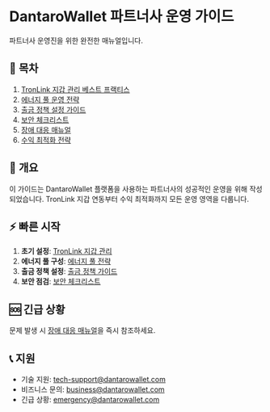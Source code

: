 # DantaroWallet 파트너사 운영 가이드

파트너사 운영진을 위한 완전한 매뉴얼입니다.

## 📖 목차

1. [TronLink 지갑 관리 베스트 프랙티스](01-tronlink-wallet-management.md)
2. [에너지 풀 운영 전략](02-energy-pool-strategy.md)  
3. [출금 정책 설정 가이드](03-withdrawal-policy-guide.md)
4. [보안 체크리스트](04-security-checklist.md)
5. [장애 대응 매뉴얼](05-incident-response.md)
6. [수익 최적화 전략](06-revenue-optimization.md)

## 🎯 개요

이 가이드는 DantaroWallet 플랫폼을 사용하는 파트너사의 성공적인 운영을 위해 작성되었습니다. TronLink 지갑 연동부터 수익 최적화까지 모든 운영 영역을 다룹니다.

## ⚡ 빠른 시작

1. **초기 설정**: [TronLink 지갑 관리](01-tronlink-wallet-management.md#초기-설정)
2. **에너지 풀 구성**: [에너지 풀 전략](02-energy-pool-strategy.md#초기-구성)
3. **출금 정책 설정**: [출금 정책 가이드](03-withdrawal-policy-guide.md#기본-설정)
4. **보안 점검**: [보안 체크리스트](04-security-checklist.md#필수-점검)

## 🆘 긴급 상황

문제 발생 시 [장애 대응 매뉴얼](05-incident-response.md)을 즉시 참조하세요.

## 📞 지원

- 기술 지원: tech-support@dantarowallet.com
- 비즈니스 문의: business@dantarowallet.com
- 긴급 상황: emergency@dantarowallet.com
